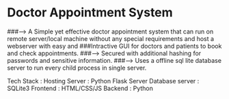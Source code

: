 # Doctor Appointment System

###--> A Simple yet effective doctor appointment system that can run on remote server/local machine without any special requirements and host a webserver with easy and ###Intractive GUI for doctors and patients to book and check appointments.
###--> Secured with additional hashing for passwords and sensitive information. 
###--> Uses a offline sql lite database server to run every child process in single server.

Tech Stack :
    Hosting Server  : Python Flask Server
    Database server : SQLite3 
    Frontend        : HTML/CSS/JS
    Backend         : Python
